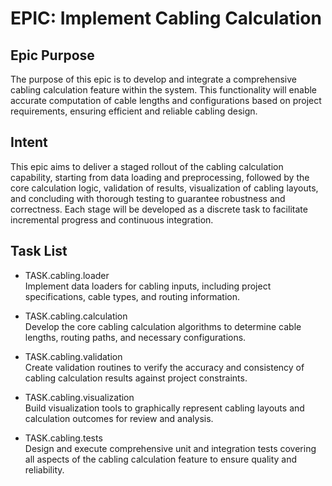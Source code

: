 # EPIC: Implement Cabling Calculation

## Epic Purpose

The purpose of this epic is to develop and integrate a comprehensive cabling calculation feature within the system. This
functionality will enable accurate computation of cable lengths and configurations based on project requirements,
ensuring efficient and reliable cabling design.

## Intent

This epic aims to deliver a staged rollout of the cabling calculation capability, starting from data loading and
preprocessing, followed by the core calculation logic, validation of results, visualization of cabling layouts, and
concluding with thorough testing to guarantee robustness and correctness. Each stage will be developed as a discrete
task to facilitate incremental progress and continuous integration.

## Task List

- TASK.cabling.loader  
  Implement data loaders for cabling inputs, including project specifications, cable types, and routing information.

- TASK.cabling.calculation  
  Develop the core cabling calculation algorithms to determine cable lengths, routing paths, and necessary
  configurations.

- TASK.cabling.validation  
  Create validation routines to verify the accuracy and consistency of cabling calculation results against project
  constraints.

- TASK.cabling.visualization  
  Build visualization tools to graphically represent cabling layouts and calculation outcomes for review and analysis.

- TASK.cabling.tests  
  Design and execute comprehensive unit and integration tests covering all aspects of the cabling calculation feature to
  ensure quality and reliability.
